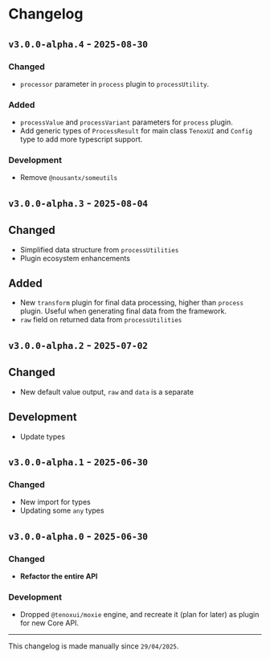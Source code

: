 # Changelog

## `v3.0.0-alpha.4` - `2025-08-30`

### Changed

- `processor` parameter in `process` plugin to `processUtility`.

### Added

- `processValue` and `processVariant` parameters for `process` plugin.
- Add generic types of `ProcessResult` for main class `TenoxUI` and `Config` type to add more typescript support.

### Development

- Remove `@nousantx/someutils`

## `v3.0.0-alpha.3` - `2025-08-04`

## **Changed**

- Simplified data structure from `processUtilities`
- Plugin ecosystem enhancements

## Added

- New `transform` plugin for final data processing, higher than `process` plugin. Useful when generating final data from the framework.
- `raw` field on returned data from `processUtilities`

## `v3.0.0-alpha.2` - `2025-07-02`

## **Changed**

- New default value output, `raw` and `data` is a separate

## Development

- Update types

## `v3.0.0-alpha.1` - `2025-06-30`

### **Changed**

- New import for types
- Updating some `any` types

## `v3.0.0-alpha.0` - `2025-06-30`

### **Changed**

- **Refactor the entire API**

### Development

- Dropped `@tenoxui/moxie` engine, and recreate it (plan for later) as plugin for new Core API.

---

This changelog is made manually since `29/04/2025`.
